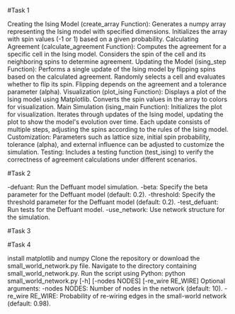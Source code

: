 #Task 1

Creating the Ising Model (create_array Function):
Generates a numpy array representing the Ising model with specified dimensions.
Initializes the array with spin values (-1 or 1) based on a given probability.
Calculating Agreement (calculate_agreement Function):
Computes the agreement for a specific cell in the Ising model.
Considers the spin of the cell and its neighboring spins to determine agreement.
Updating the Model (ising_step Function):
Performs a single update of the Ising model by flipping spins based on the calculated agreement.
Randomly selects a cell and evaluates whether to flip its spin.
Flipping depends on the agreement and a tolerance parameter (alpha).
Visualization (plot_ising Function):
Displays a plot of the Ising model using Matplotlib.
Converts the spin values in the array to colors for visualization.
Main Simulation (ising_main Function):
Initializes the plot for visualization.
Iterates through updates of the Ising model, updating the plot to show the model's evolution over time.
Each update consists of multiple steps, adjusting the spins according to the rules of the Ising model.
Customization:
Parameters such as lattice size, initial spin probability, tolerance (alpha), and external influence can be adjusted to customize the simulation.
Testing:
Includes a testing function (test_ising) to verify the correctness of agreement calculations under different scenarios. 

#Task 2

-defuant: Run the Deffuant model simulation.
-beta: Specify the beta parameter for the Deffuant model (default: 0.2).
-threshold: Specify the threshold parameter for the Deffuant model (default: 0.2).
-test_defuant: Run tests for the Deffuant model.
-use_network: Use network structure for the simulation.

#Task 3




#Task 4

install matplotlib and numpy
Clone the repository or download the small_world_network.py file.
Navigate to the directory containing small_world_network.py.
Run the script using Python:
python small_world_network.py [-h] [-nodes NODES] [-re_wire RE_WIRE]
Optional arguments:
-nodes NODES: Number of nodes in the network (default: 10).
-re_wire RE_WIRE: Probability of re-wiring edges in the small-world network (default: 0.98).
